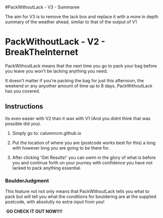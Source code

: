 #PackWithoutLack - V3 - Summaree

The aim for V3 is to remove the lack box and replace it with a more in depth summary of the weather ahead, similar to that of the output of V1

# PackWithoutLack - V2 - BreakTheInternet

PackWithoutLack means that the next time you go to pack your bag before you leave you won't be lacking anything you need.

It doesn't matter if you're packing the bag for just this afternoon, the weekend or any anyother amount of time up to 8 days, PackWithoutLack has you covered.

## Instructions

Its even easier with V2 than it was with V1 (And you didnt think that was possible did you).

1. Simply go to: calummcm.github.io 
2. Put the location of where you are (postcode works best for this) a long with however long you are going to be there for. 

3. After clicking 'Get Results!' you can swim in the glory of what is before you and continue forth on your journey with confidence you have not lacked to pack anything essential.

### BoulderJudgment

This feature not not only means that PackWithoutLack tells you what to pack but will tell you what the conditions for bouldering are at the supplied postcode, with absolutly no extra input from you!

​																	**GO CHECK IT OUT NOW!!!!**


